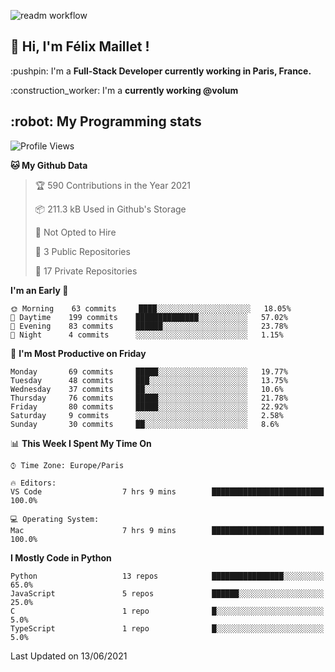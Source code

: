 ![readm workflow](https://github.com/fmaillet24/fmaillet24/actions/workflows/main.yml/badge.svg)

<h2>👋 Hi, I'm Félix Maillet !</h2>

<p>:pushpin: I'm a <strong>Full-Stack Developer currently working in Paris, France.</strong></p>
<p>:construction_worker: I'm a <strong>currently working @volum</strong></p>

<h2>:robot: My Programming stats</h2>

<!--START_SECTION:waka-->
![Profile Views](http://img.shields.io/badge/Profile%20Views-0-blue)

**🐱 My Github Data** 

> 🏆 590 Contributions in the Year 2021
 > 
> 📦 211.3 kB Used in Github's Storage 
 > 
> 🚫 Not Opted to Hire
 > 
> 📜 3 Public Repositories 
 > 
> 🔑 17 Private Repositories  
 > 
**I'm an Early 🐤** 

```text
🌞 Morning    63 commits     ████░░░░░░░░░░░░░░░░░░░░░   18.05% 
🌆 Daytime    199 commits    ██████████████░░░░░░░░░░░   57.02% 
🌃 Evening    83 commits     ██████░░░░░░░░░░░░░░░░░░░   23.78% 
🌙 Night      4 commits      ░░░░░░░░░░░░░░░░░░░░░░░░░   1.15%

```
📅 **I'm Most Productive on Friday** 

```text
Monday       69 commits     █████░░░░░░░░░░░░░░░░░░░░   19.77% 
Tuesday      48 commits     ███░░░░░░░░░░░░░░░░░░░░░░   13.75% 
Wednesday    37 commits     ██░░░░░░░░░░░░░░░░░░░░░░░   10.6% 
Thursday     76 commits     █████░░░░░░░░░░░░░░░░░░░░   21.78% 
Friday       80 commits     █████░░░░░░░░░░░░░░░░░░░░   22.92% 
Saturday     9 commits      ░░░░░░░░░░░░░░░░░░░░░░░░░   2.58% 
Sunday       30 commits     ██░░░░░░░░░░░░░░░░░░░░░░░   8.6%

```


📊 **This Week I Spent My Time On** 

```text
⌚︎ Time Zone: Europe/Paris

🔥 Editors: 
VS Code                  7 hrs 9 mins        █████████████████████████   100.0%

💻 Operating System: 
Mac                      7 hrs 9 mins        █████████████████████████   100.0%

```

**I Mostly Code in Python** 

```text
Python                   13 repos            ████████████████░░░░░░░░░   65.0% 
JavaScript               5 repos             ██████░░░░░░░░░░░░░░░░░░░   25.0% 
C                        1 repo              █░░░░░░░░░░░░░░░░░░░░░░░░   5.0% 
TypeScript               1 repo              █░░░░░░░░░░░░░░░░░░░░░░░░   5.0%

```



 Last Updated on 13/06/2021
<!--END_SECTION:waka-->
